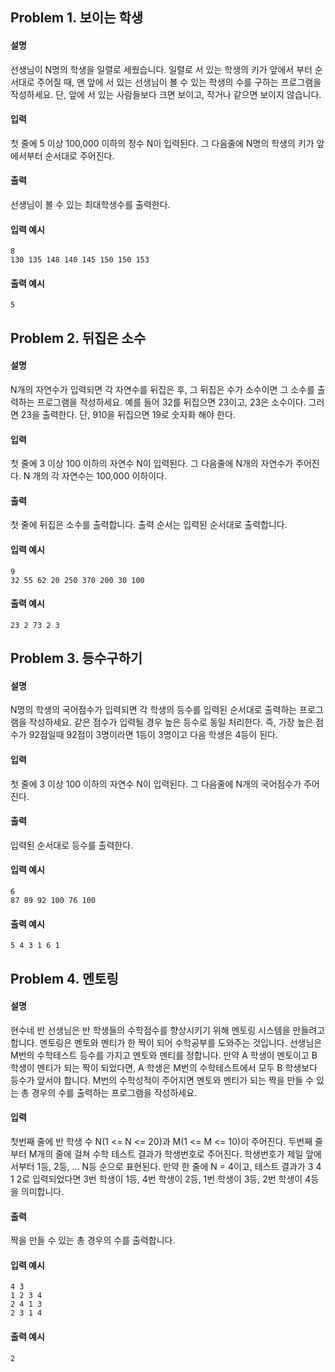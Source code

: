 ## Problem 1. 보이는 학생
#### 설명
선생님이 N명의 학생을 일렬로 세웠습니다. 일렬로 서 있는 학생의 키가 앞에서 부터 순서대로
주어질 때, 맨 앞에 서 있는 선생님이 볼 수 있는 학생의 수를 구하는 프로그램을 작성하세요.
단, 앞에 서 있는 사람들보다 크면 보이고, 작거나 같으면 보이지 않습니다.

#### 입력
첫 줄에 5 이상 100,000 이하의 정수 N이 입력된다. 그 다음줄에 N명의 학생의 키가 앞에서부터
순서대로 주어진다.

#### 출력
선생님이 볼 수 있는 최대학생수를 출력한다.

#### 입력 예시
```
8
130 135 148 140 145 150 150 153
```
#### 출력 예시
```
5
```

## Problem 2. 뒤집은 소수
#### 설명
N개의 자연수가 입력되면 각 자연수를 뒤집은 후, 그 뒤집은 수가 소수이면 그 소수를 출력하는 프로그램을 작성하세요.
예를 들어 32를 뒤집으면 23이고, 23은 소수이다. 그러면 23을 출력한다.
단, 910을 뒤집으면 19로 숫자화 해야 한다.

#### 입력
첫 줄에 3 이상 100 이하의 자연수 N이 입력된다. 그 다음줄에 N개의 자연수가 주어진다.
N 개의 각 자연수는 100,000 이하이다.

#### 출력
첫 줄에 뒤집은 소수를 출력합니다. 출력 순서는 입력된 순서대로 출력합니다.

#### 입력 예시
```
9
32 55 62 20 250 370 200 30 100
```
#### 출력 예시
```
23 2 73 2 3
```

## Problem 3. 등수구하기
#### 설명
N명의 학생의 국어점수가 입력되면 각 학생의 등수를 입력된 순서대로 출력하는 프로그램을 작성하세요.
같은 점수가 입력될 경우 높은 등수로 동일 처리한다. 즉, 가장 높은 점수가 92점일때 92점이 3명이라면
1등이 3명이고 다음 학생은 4등이 된다.

#### 입력
첫 줄에 3 이상 100 이하의 자연수 N이 입력된다. 그 다음줄에 N개의 국어점수가 주어진다.

#### 출력
입력된 순서대로 등수를 출력한다.

#### 입력 예시
```
6
87 89 92 100 76 100
```
#### 출력 예시
```
5 4 3 1 6 1
```

## Problem 4. 멘토링
#### 설명
현수네 반 선생님은 반 학생들의 수학점수를 향상시키기 위해 멘토링 시스템을 만들려고 합니다.
멘토링은 멘토와 멘티가 한 짝이 되어 수학공부를 도와주는 것입니다.
선생님은 M번의 수학테스트 등수를 가지고 멘토와 멘티를 정합니다.
만약 A 학생이 멘토이고 B 학생이 멘티가 되는 짝이 되었다면, A 학생은 M번의 수학테스트에서 모두
B 학생보다 등수가 앞서야 합니다. M번의 수학성적이 주어지면 멘토와 멘티가 되는 짝을 만들 수 있는
총 경우의 수를 출력하는 프로그램을 작성하세요.

#### 입력
첫번째 줄에 반 학생 수 N(1 <= N <= 20)과 M(1 <= M <= 10)이 주어진다.
두번째 줄부터 M개의 줄에 걸쳐 수학 테스트 결과가 학생번호로 주어진다. 학생번호가 제일 앞에서부터
1등, 2등, ... N등 순으로 표현된다. 만약 한 줄에 N = 4이고, 테스트 결과가 3 4 1 2로 입력되었다면
3번 학생이 1등, 4번 학생이 2등, 1번 학생이 3등, 2번 학생이 4등을 의미합니다.

#### 출력
짝을 만들 수 있는 총 경우의 수를 출력합니다.

#### 입력 예시
```
4 3
1 2 3 4
2 4 1 3
2 3 1 4
```
#### 출력 예시
```
2
```
